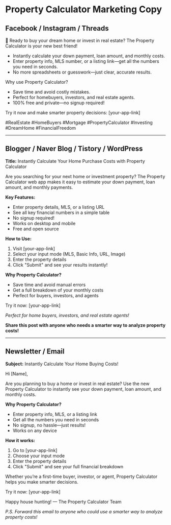 # Property Calculator Marketing Copy

## Facebook / Instagram / Threads

🏡 Ready to buy your dream home or invest in real estate? The Property Calculator is your new best friend!

- Instantly calculate your down payment, loan amount, and monthly costs.
- Enter property info, MLS number, or a listing link—get all the numbers you need in seconds.
- No more spreadsheets or guesswork—just clear, accurate results.

Why use Property Calculator?
- Save time and avoid costly mistakes.
- Perfect for homebuyers, investors, and real estate agents.
- 100% free and private—no signup required!

Try it now and make smarter property decisions: [your-app-link]

#RealEstate #HomeBuyers #Mortgage #PropertyCalculator #Investing #DreamHome #FinancialFreedom

---

## Blogger / Naver Blog / Tistory / WordPress

**Title:** Instantly Calculate Your Home Purchase Costs with Property Calculator

Are you searching for your next home or investment property? The Property Calculator web app makes it easy to estimate your down payment, loan amount, and monthly payments.

**Key Features:**
- Enter property details, MLS, or a listing URL
- See all key financial numbers in a simple table
- No signup required!
- Works on desktop and mobile
- Free and open source

**How to Use:**
1. Visit [your-app-link]
2. Select your input mode (MLS, Basic Info, URL, Image)
3. Enter the property details
4. Click "Submit" and see your results instantly!

**Why Property Calculator?**
- Save time and avoid manual errors
- Get a full breakdown of your monthly costs
- Perfect for buyers, investors, and agents

Try it now: [your-app-link]

*Perfect for home buyers, investors, and real estate agents!*

**Share this post with anyone who needs a smarter way to analyze property costs!**

---

## Newsletter / Email

**Subject:** Instantly Calculate Your Home Buying Costs!

Hi [Name],

Are you planning to buy a home or invest in real estate? Use the new Property Calculator to instantly see your down payment, loan amount, and monthly costs.

**Why Property Calculator?**
- Enter property info, MLS, or a listing link
- Get all the numbers you need in seconds
- No signup, no hassle—just results!
- Works on any device

**How it works:**
1. Go to [your-app-link]
2. Choose your input mode
3. Enter the property details
4. Click "Submit" and see your full financial breakdown

Whether you’re a first-time buyer, investor, or agent, Property Calculator helps you make smarter decisions.

Try it now: [your-app-link]

Happy house hunting!
— The Property Calculator Team

*P.S. Forward this email to anyone who could use a smarter way to analyze property costs!* 